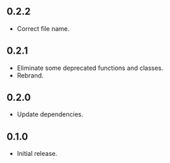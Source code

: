 ## 0.2.2

- Correct file name.

## 0.2.1

- Eliminate some deprecated functions and classes.
- Rebrand.

## 0.2.0

- Update dependencies.

## 0.1.0

- Initial release.
